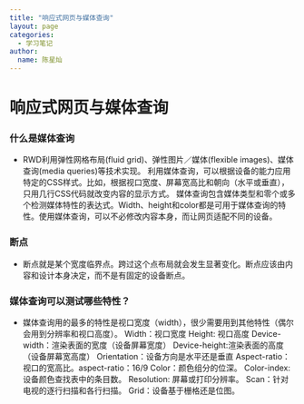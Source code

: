 ```yaml
---
title: "响应式网页与媒体查询"
layout: page
categories: 
  - 学习笔记
author: 
  name: 陈星灿
---
```


# 响应式网页与媒体查询
### 什么是媒体查询
* RWD利用弹性网格布局(fluid grid)、弹性图片／媒体(flexible images)、媒体查询(media queries)等技术实现。
利用媒体查询，可以根据设备的能力应用特定的CSS样式。比如，根据视口宽度、屏幕宽高比和朝向（水平或垂直），只用几行CSS代码就改变内容的显示方式。
媒体查询包含媒体类型和零个或多个检测媒体特性的表达式。Width、height和color都是可用于媒体查询的特性。使用媒体查询，可以不必修改内容本身，而让网页适配不同的设备。
### 断点
* 断点就是某个宽度临界点。跨过这个点布局就会发生显著变化。断点应该由内容和设计本身决定，而不是有固定的设备断点。
### 媒体查询可以测试哪些特性？
* 媒体查询用的最多的特性是视口宽度（width），很少需要用到其他特性（偶尔会用到分辨率和视口高度）。
Width：视口宽度
Height: 视口高度
Device-width：渲染表面的宽度（设备屏幕宽度）
Device-height:渲染表面的高度（设备屏幕宽高度）
Orientation：设备方向是水平还是垂直
Aspect-ratio：视口的宽高比。aspect-ratio：16/9
Color：颜色组分的位深。
Color-index: 设备颜色查找表中的条目数。
Resolution: 屏幕或打印分辨率。
Scan：针对电视的逐行扫描和各行扫描。
Grid：设备基于栅格还是位图。 